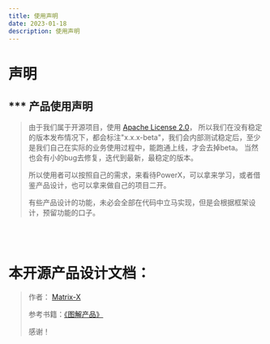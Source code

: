 ```yaml
---
title: 使用声明
date: 2023-01-18
description: 使用声明
---
```


# 声明

## *** 产品使用声明
> 由于我们属于开源项目，使用 [Apache License 2.0](https://github.com/ArtisanCloud/PowerX/blob/release/1.0.0/LICENSE)，
> 所以我们在没有稳定的版本发布情况下，都会标注"x.x.x-beta"，我们会内部测试稳定后，至少是我们自己在实际的业务使用过程中，能跑通上线，才会去掉beta。
> 当然也会有小的bug去修复，迭代到最新，最稳定的版本。
>
> 所以使用者可以按照自己的需求，来看待PowerX，可以拿来学习，或者借鉴产品设计，也可以拿来做自己的项目二开。
>
> 有些产品设计的功能，未必会全部在代码中立马实现，但是会根据框架设计，预留功能的口子。


<br><br>
# 本开源产品设计文档：
>
> 作者： [Matrix-X](https://github.com/ArtisanCloud)
>
> 参考书籍：[《图解产品》](https://blog.csdn.net/broadview2006/article/details/120777491)
>
> 感谢！